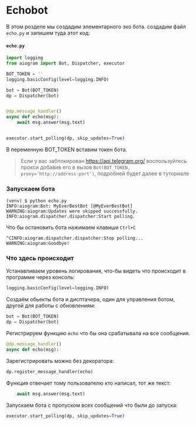 # Echobot

В этом розделе мы создадим элементарного эхо бота. создадим файл `echo.py` и запишем туда этот код:

#### `echo.py`
```py
import logging
from aiogram import Bot, Dispatcher, executor

BOT_TOKEN = ''
logging.basicConfig(level=logging.INFO)

bot = Bot(BOT_TOKEN)
dp = Dispatcher(bot)


@dp.message_handler()
async def echo(msg):
    await msg.answer(msg.text)


executor.start_polling(dp, skip_updates=True)
```

В переменную BOT_TOKEN вставим токен бота.

> Если у вас заблокирован https://api.telegram.org/ воспользуйтесь прокси добавив его в вызов `Bot(BOT_TOKEN, proxy='http://address:port')`, подробней будет далее в туториале


### Запускаем бота
    (venv) $ python echo.py
    INFO:aiogram:Bot: MyEverBestBot [@MyEverBestBot]
    WARNING:aiogram:Updates were skipped successfully.
    INFO:aiogram.dispatcher.dispatcher:Start polling.

Что бы остановить бота нажимаем клавиши `Ctrl+C`

    ^CINFO:aiogram.dispatcher.dispatcher:Stop polling...
    WARNING:aiogram:Goodbye!


### Что здесь происходит


Устанавливаем уровень логирования, что-бы видеть что происходит в программе через консоль:

```py
logging.basicConfig(level=logging.INFO)
```

Создаём обьекты бота и дисптачера, один для управления ботом, другой для работы с обновлениям:
```py
bot = Bot(BOT_TOKEN)
dp = Dispatcher(bot)
```

Регистрируем функцию `echo` что бы она срабатывала на все сообщения.
```py
@dp.message_handler()
async def echo(msg):
```

Зарегистрировать можно без декоратора:
```py
dp.register_message_handler(echo)
```

Функция отвечает тому пользователю кто написал, тот же текст:
```py
    await msg.answer(msg.text)
```

Запускаем бота с пропуском всех сообщений что были до запуска:

```py
executor.start_polling(dp, skip_updates=True)
```
